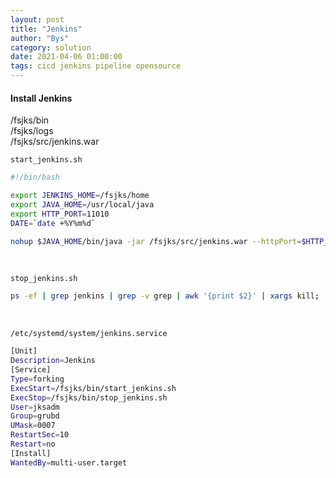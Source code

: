 ```yaml
---
layout: post
title: "Jenkins"
author: "Bys"
category: solution
date: 2021-04-06 01:00:00 
tags: cicd jenkins pipeline opensource
---
```


#### Install Jenkins
/fsjks/bin  
/fsjks/logs  
/fsjks/src/jenkins.war  

`start_jenkins.sh`
```bash
#!/bin/bash

export JENKINS_HOME=/fsjks/home
export JAVA_HOME=/usr/local/java
export HTTP_PORT=11010
DATE=`date +%Y%m%d`

nohup $JAVA_HOME/bin/java -jar /fsjks/src/jenkins.war --httpPort=$HTTP_PORT --sessionTimeout=120 -XX:+AggressiveOpts >> /fsjks/logs/jenkins_$DATE.log 2>&1 &
```
<br>


`stop_jenkins.sh`
```bash
ps -ef | grep jenkins | grep -v grep | awk '{print $2}' | xargs kill;
```
<br>



`/etc/systemd/system/jenkins.service`
```bash
[Unit]
Description=Jenkins
[Service]
Type=forking
ExecStart=/fsjks/bin/start_jenkins.sh
ExecStop=/fsjks/bin/stop_jenkins.sh
User=jksadm
Group=grubd
UMask=0007
RestartSec=10
Restart=no
[Install]
WantedBy=multi-user.target
```
<br>